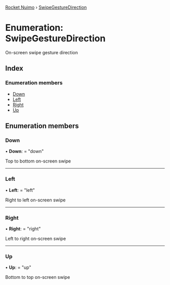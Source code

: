 [Rocket Nuimo](../README.md) › [SwipeGestureDirection](swipegesturedirection.md)

# Enumeration: SwipeGestureDirection

On-screen swipe gesture direction

## Index

### Enumeration members

* [Down](swipegesturedirection.md#down)
* [Left](swipegesturedirection.md#left)
* [Right](swipegesturedirection.md#right)
* [Up](swipegesturedirection.md#up)

## Enumeration members

###  Down

• **Down**: = "down"

Top to bottom on-screen swipe

___

###  Left

• **Left**: = "left"

Right to left on-screen swipe

___

###  Right

• **Right**: = "right"

Left to right on-screen swipe

___

###  Up

• **Up**: = "up"

Bottom to top on-screen swipe
